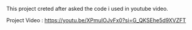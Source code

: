 This project creted after asked the code i used in youtube video.

Project Video : https://youtu.be/XPmuIOJvFx0?si=G_QKSEhe5d9XVZFT

